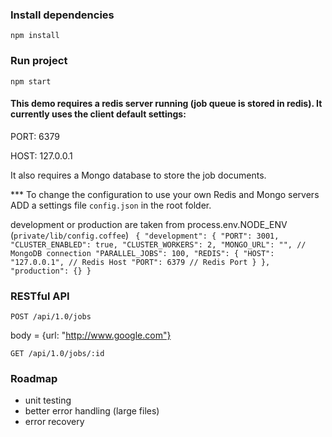 ### Install dependencies
`npm install`
### Run project
`npm start`

#### This demo requires a redis server running (job queue is stored in redis). It currently uses the client default settings:

PORT: 6379

HOST: 127.0.0.1

It also requires a Mongo database to store the job documents.

*** To change the configuration to use your own Redis and Mongo servers ADD a settings file `config.json` in the root folder.

development or production are taken from process.env.NODE_ENV (`private/lib/config.coffee`)
`
{
  "development": {
    "PORT": 3001,
    "CLUSTER_ENABLED": true,
    "CLUSTER_WORKERS": 2,
    "MONGO_URL": "", // MongoDB connection
    "PARALLEL_JOBS": 100,
    "REDIS": {
      "HOST": "127.0.0.1", // Redis Host
      "PORT": 6379 // Redis Port
    }
  },
  "production": {}
}`

### RESTful API
`POST /api/1.0/jobs`

body = {url: "http://www.google.com"}

`GET /api/1.0/jobs/:id`

### Roadmap
- unit testing
- better error handling (large files)
- error recovery